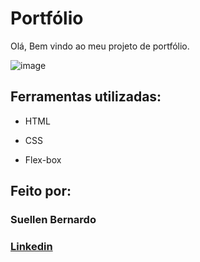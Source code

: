 # Portfólio 
Olá, Bem vindo ao meu projeto de portfólio.

![image](https://user-images.githubusercontent.com/77756047/21130452-220fedf0-f91b-490f-8a65-a60ce860bc5c.png)

## Ferramentas utilizadas:

* HTML

* CSS

* Flex-box

## Feito por:

### Suellen Bernardo

### [Linkedin]([URL](https://br.linkedin.com/in/suellen-bernardo-10b04a1p1))
